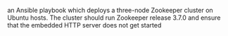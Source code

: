 an Ansible playbook which deploys a three-node Zookeeper cluster on Ubuntu hosts. The cluster should run Zookeeper release 3.7.0 and ensure that the embedded HTTP server does not get started

